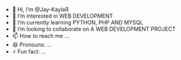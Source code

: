- 👋 Hi, I’m @Jay-KaylaR
- 👀 I’m interested in WEB DEVELOPMENT
- 🌱 I’m currently learning PYTHON, PHP AND MYSQL
- 💞️ I’m looking to collaborate on A WEB DEVELOPMENT PROJECT
- 📫 How to reach me ...
- 😄 Pronouns: ...
- ⚡ Fun fact: ...

<!---
Jay-KaylaR/Jay-KaylaR is a ✨ special ✨ repository because its `README.md` (this file) appears on your GitHub profile.
You can click the Preview link to take a look at your changes.
--->
